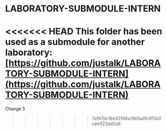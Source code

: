# LABORATORY-SUBMODULE-INTERN

<<<<<<< HEAD
This folder has been used as a submodule for another laboratory:
[https://github.com/justalk/LABORATORY-SUBMODULE-INTERN](https://github.com/justalk/LABORATORY-SUBMODULE-INTERN)
=======
Change 5
>>>>>>> 7af67dc16e82f48a3fe0ad1c9f5b0cee923ad2a9
